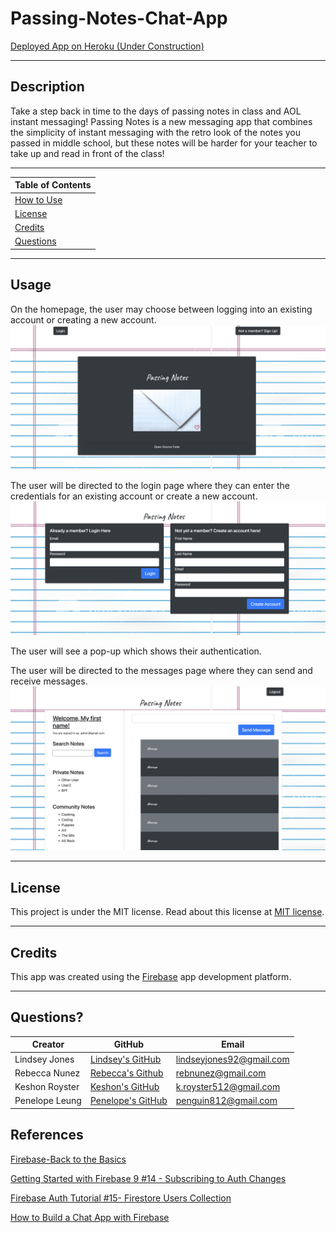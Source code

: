 # Passing-Notes-Chat-App

<a href="" title="Deployed Passing Notes Chat App" target="_blank">Deployed App on Heroku (Under Construction)</a>

---

## Description

Take a step back in time to the days of passing notes in class and AOL instant messaging! Passing Notes is a new messaging app that combines the simplicity of instant messaging with the retro look of the notes you passed in middle school, but these notes will be harder for your teacher to take up and read in front of the class!

---

| Table of Contents       |
| ----------------------- |
| [How to Use](#usage)    |
| [License](#license)     |
| [Credits](#credits)     |
| [Questions](#questions) |

---

## Usage

On the homepage, the user may choose between logging into an existing account or creating a new account. ![Screenshot1](./public/img/Passing-Notes-1.png)

The user will be directed to the login page where they can enter the credentials for an existing account or create a new account. ![Screenshot2](./public/img/Passing-Notes-2.png)

The user will see a pop-up which shows their authentication.

The user will be directed to the messages page where they can send and receive messages. ![Screenshot3](./public/img/Passing-Notes-3.png)

---

## License

This project is under the MIT license. Read about this license at [MIT license](https://choosealicense.com/licenses/mit/).

---

## Credits

This app was created using the [Firebase](https://firebase.google.com/) app development platform.

---

## Questions?

| Creator        | GitHub                                                 | Email                    |
| -------------- | ------------------------------------------------------ | ------------------------ |
| Lindsey Jones  | [Lindsey's GitHub](https://www.github.com/L-Jones-hub) | lindseyjones92@gmail.com |
| Rebecca Nunez  | [Rebecca's Github](https://github.com/bekkanunez)      | rebnunez@gmail.com       |
| Keshon Royster | [Keshon's GitHub](https://github.com/Keshon97)         | k.royster512@gmail.com   |
| Penelope Leung | [Penelope's GitHub](https://github.com/penelope-leung) | penguin812@gmail.com     |

## References

[Firebase-Back to the Basics](https://www.youtube.com/watch?v=q5J5ho7YUhA&list=RDLVrQvOAnNvcNQ&index=5)

[Getting Started with Firebase 9 #14 - Subscribing to Auth Changes](https://www.youtube.com/watch?v=xYr-GbvqrYY&list=PL4cUxeGkcC9jERUGvbudErNCeSZHWUVlb&index=14)

[Firebase Auth Tutorial #15- Firestore Users Collection](https://www.youtube.com/watch?v=qWy9ylc3f9U&t=389s)


[How to Build a Chat App with Firebase](https://www.cometchat.com/tutorials/how-to-build-a-chat-app-with-firebase)